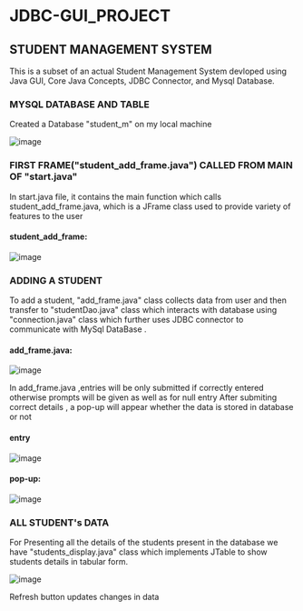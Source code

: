 # JDBC-GUI_PROJECT
## STUDENT MANAGEMENT SYSTEM
This is a subset of an actual Student Management System devloped using Java GUI, Core Java Concepts, JDBC Connector, and Mysql Database.

### MYSQL DATABASE AND TABLE 
Created a Database "student_m" on my local machine 

![image](https://user-images.githubusercontent.com/93510372/233863037-842d73ef-20f3-44d8-ac1e-48323c7ba182.png)

### FIRST FRAME("student_add_frame.java") CALLED FROM MAIN OF "start.java" 
In start.java file, it contains the  main function which calls student_add_frame.java, which is a JFrame class used to provide variety of features to the user
#### student_add_frame:
![image](https://user-images.githubusercontent.com/93510372/233863565-be0871cd-1759-44cd-af08-a5061cb37d78.png)

### ADDING A STUDENT 
To add a student, "add_frame.java" class collects data from user and then transfer to 
"studentDao.java" class which interacts with database using "connection.java" class 
which further uses JDBC connector to communicate with MySql DataBase .

#### add_frame.java:
![image](https://user-images.githubusercontent.com/93510372/233864064-766e16fe-05a4-45d0-9055-749e315d48b2.png)

In add_frame.java ,entries will be only submitted if correctly entered otherwise prompts will be given as well as
for null entry
After submiting correct details , a pop-up will appear whether the data is stored in database or not 
#### entry
![image](https://user-images.githubusercontent.com/93510372/233864353-67208257-6363-4a0e-8c4c-a3e0aaa4ba86.png)

#### pop-up:
![image](https://user-images.githubusercontent.com/93510372/233864384-41d8cdd7-5ffc-403f-bd98-211eafe4c468.png)

### ALL STUDENT's DATA 
For Presenting all the details of the students present in the database we have "students_display.java" class which implements JTable 
to show students details in tabular form.

![image](https://user-images.githubusercontent.com/93510372/233864784-18dc5baf-9f61-4e6d-9fdb-69cb57b5313f.png)

Refresh button updates changes in data








